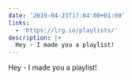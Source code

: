 ```yaml
---
date: '2019-04-23T17:04:00+01:00'
links:
  - 'https://lrg.io/playlists/'
description: |+
  Hey - I made you a playlist!
---
```

Hey - I made you a playlist! 

